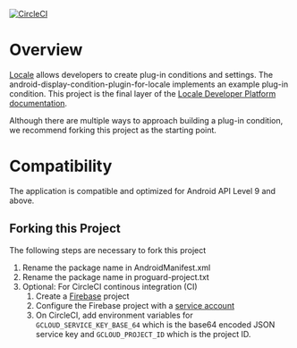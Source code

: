 [![CircleCI](https://circleci.com/gh/twofortyfouram/android-display-condition-plugin-for-locale.svg?style=svg)](https://circleci.com/gh/twofortyfouram/android-display-condition-plugin-for-locale)

# Overview
[Locale](https://play.google.com/store/apps/details?id=com.twofortyfouram.locale) allows developers to create plug-in conditions and settings.  The android-display-condition-plugin-for-locale implements an example plug-in condition.  This project is the final layer of the [Locale Developer Platform documentation](http://www.twofortyfouram.com/developer).

Although there are multiple ways to approach building a plug-in condition, we recommend forking this project as the starting point.


# Compatibility
The application is compatible and optimized for Android API Level 9 and above.


## Forking this Project
The following steps are necessary to fork this project

1. Rename the package name in AndroidManifest.xml
1. Rename the package name in proguard-project.txt
1. Optional: For CircleCI continous integration (CI)
    1. Create a [Firebase](https://firebase.google.com) project
    1. Configure the Firebase project with a [service account](https://firebase.google.com/docs/test-lab/continuous)
    1. On CircleCI, add environment variables for `GCLOUD_SERVICE_KEY_BASE_64` which is the base64 encoded JSON service key and `GCLOUD_PROJECT_ID` which is the project ID.